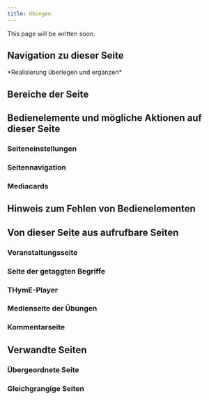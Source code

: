 ```yaml
---
title: Übungen
---
```

This page will be written soon.

## Navigation zu dieser Seite
\*Realisierung überlegen und ergänzen\*

## Bereiche der Seite

## Bedienelemente und mögliche Aktionen auf dieser Seite
### Seiteneinstellungen
### Seitennavigation
### Mediacards

## Hinweis zum Fehlen von Bedienelementen

## Von dieser Seite aus aufrufbare Seiten
### Veranstaltungsseite
### Seite der getaggten Begriffe
### THymE-Player
### Medienseite der Übungen
### Kommentarseite

## Verwandte Seiten
### Übergeordnete Seite
### Gleichgrangige Seiten
